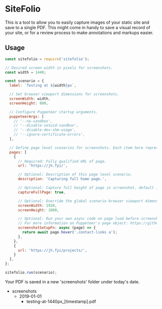 # SiteFolio

This is a tool to allow you to easily capture images of your static site and save to a single PDF. This might come in handy to save a visual record of your site, or for a review process to make annotations and markups easier.

## Usage

```javascript
const sitefolio = require('sitefolio');

// Desired screen width in pixels for screenshots.
const width = 1440;

const scenario = {
  label: `Testing at ${width}px`,

  // Set browser viewport dimensions for screenshots.
  screenWidth: width,
  screenHeight: 800,

  // Configure Puppeteer startup arguments.
  puppeteerArgs: [
    // '--no-sandbox',
    // '--disable-setuid-sandbox',
    // '--disable-dev-shm-usage',
    // '--ignore-certificate-errors',
  ],

  // Define page level scenarios for screenshots. Each item here represents an individual page in the output PDF.
  pages: [
    {
      // Required: Fully qualified URL of page.
      url: 'https://jh.fyi/',

      // Optional: Description of this page level scenario.
      description: 'Capturing full home page.',

      // Optional: Capture full height of page in screenshot, default is `true`.
      captureFullPage: true,

      // Optional: Override the global scenario browser viewport dimensions
      screenWidth: 1920,
      screenHeight: 1080,

      // Optional: Run your own async code on page load before screenshot. Puppeteer's `page` object is injected.
      // For more information on Puppeteer's page object: https://github.com/GoogleChrome/puppeteer/blob/master/docs/api.md#class-page
      screenshotSetupFn: async (page) => {
        return await page.hover('.contact-links a');
      },
    },
    {
      url: 'https://jh.fyi/projects/',
    }
  ],
};

sitefolio.run(scenario);

```

Your PDF is saved in a new 'screenshots' folder under today's date.
- screenshots
  - 2019-01-01
    - testing-at-1440px_[timestamp].pdf